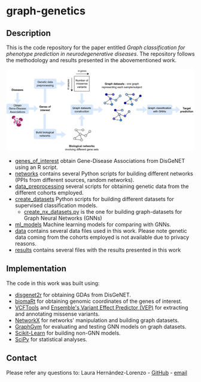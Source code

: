 # graph-genetics
<div id="top"></div>

## Description

This is the code repository for the paper entitled *Graph classification for phenotype prediction in neurodegenerative diseases*. The repository follows the methodology and results presented in the abovementioned work. 

![Image](figure1.png)

* [genes_of_interest](genes_of_interest) obtain Gene-Disease Associations from DisGeNET using an R script.
* [networks](networks) contains several Python scripts for building different networks (PPIs from different sources, random networks).
* [data_preprocessing](data_preprocessing) several scripts for obtaining genetic data from the different cohorts employed.
* [create_datasets](create_datasets) Python scripts for building different datasets for supervised classification models.
  * [create_nx_datasets.py](create_datasets/create_nx_datasets.py) is the one for building graph-datasets for Graph Neural Networks (GNNs)
* [ml_models](ml_models) Machine learning models for comparing with GNNs.
* [data](data) contains several data files used in this work. Please note genetic data coming from the cohorts employed is not available due to privacy reasons.
* [results](results) contains several files with the results presented in this work

## Implementation

The code in this work was built using:

* [disgenet2r](https://www.disgenet.org/disgenet2r) for obtaining GDAs from DisGeNET.
* [biomaRt](https://bioconductor.org/packages/release/bioc/html/biomaRt.html) for obtaining genomic coordinates of the genes of interest.
* [VCFTools](http://vcftools.sourceforge.net/) and [Ensemble's Variant Effect Predictor (VEP)](https://www.ensembl.org/info/docs/tools/vep/index.html) for extracting and annotating missense variants.
* [NetworkX](https://networkx.org/) for networks' manipulation and building graph datasets.
* [GraphGym](https://github.com/snap-stanford/GraphGym) for evaluating and testing GNN models on graph datasets.
* [Scikit-Learn](https://scikit-learn.org/stable/) for building non-GNN models.
* [SciPy](https://scipy.org/) for statistical analyses.

## Contact
Please refer any questions to:
Laura Hernández-Lorenzo - [GitHub](https://github.com/laurahdezlorenzo) - [email](laurahl@ucm.es)
